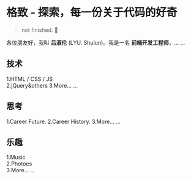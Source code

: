 # 格致 - 探索，每一份关于代码的好奇 

> not finished. 👐  

各位朋友好，我叫 **吕淑伦** (LYU. Shulun)。我是一名 **前端开发工程师**，... ...


## 技术

1.HTML / CSS / JS  
2.jQuery&others
3.More... ...


## 思考

1.Career Future. 
2.Career History.
3.More... ...


## 乐趣

1.Music  
2.Photoes    
3.More... ...


